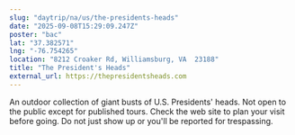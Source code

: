 ```yaml
---
slug: "daytrip/na/us/the-presidents-heads"
date: "2025-09-08T15:29:09.247Z"
poster: "bac"
lat: "37.382571"
lng: "-76.754265"
location: "8212 Croaker Rd, Williamsburg, VA  23188"
title: "The President's Heads"
external_url: https://thepresidentsheads.com
---
```

An outdoor collection of giant busts of U.S. Presidents' heads. Not open to the public except for published tours. Check the web site to plan your visit before going. Do not just show up or you'll be reported for trespassing.